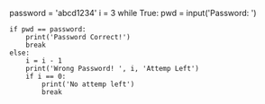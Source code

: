 password = 'abcd1234'
i = 3
while True:
	pwd = input('Password: ')
	
	if pwd == password:
		print('Password Correct!')
		break
	else:
		i = i - 1
		print('Wrong Password! ', i, 'Attemp Left')
		if i == 0:
			print('No attemp left')
			break
